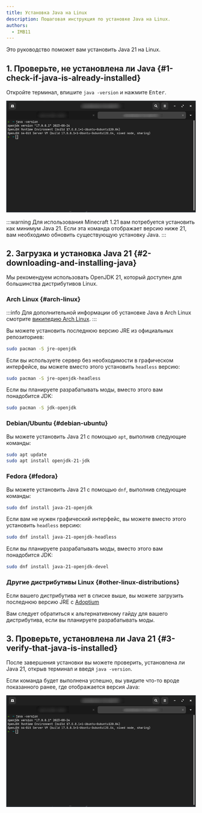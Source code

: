 ```yaml
---
title: Установка Java на Linux
description: Пошаговая инструкция по установке Java на Linux.
authors:
  - IMB11
---
```


Это руководство поможет вам установить Java 21 на Linux.

## 1. Проверьте, не установлена ли Java {#1-check-if-java-is-already-installed}

Откройте терминал, впишите `java -version` и нажмите <kbd>Enter</kbd>.

![Терминал с введённой командой "java -version"](/assets/players/installing-java/linux-java-version.png)

:::warning
Для использования Minecraft 1.21 вам потребуется установить как минимум Java 21. Если эта команда отображает версию ниже 21, вам необходимо обновить существующую установку Java.
:::

## 2. Загрузка и установка Java 21 {#2-downloading-and-installing-java}

Мы рекомендуем использовать OpenJDK 21, который доступен для большинства дистрибутивов Linux.

### Arch Linux {#arch-linux}

:::info
Для дополнительной информации об установке Java в Arch Linux смотрите [википедию Arch Linux](https://wiki.archlinux.org/title/Java_\\\(Русский\\\)).
:::

Вы можете установить последнюю версию JRE из официальных репозиториев:

```sh
sudo pacman -S jre-openjdk
```

Если вы используете сервер без необходимости в графическом интерфейсе, вы можете вместо этого установить `headless` версию:

```sh
sudo pacman -S jre-openjdk-headless
```

Если вы планируете разрабатывать моды, вместо этого вам понадобится JDK:

```sh
sudo pacman -S jdk-openjdk
```

### Debian/Ubuntu {#debian-ubuntu}

Вы можете установить Java 21 с помощью `apt`, выполнив следующие команды:

```sh
sudo apt update
sudo apt install openjdk-21-jdk
```

### Fedora {#fedora}

Вы можете установить Java 21 с помощью `dnf`, выполнив следующие команды:

```sh
sudo dnf install java-21-openjdk
```

Если вам не нужен графический интерфейс, вы можете вместо этого установить `headless` версию:

```sh
sudo dnf install java-21-openjdk-headless
```

Если вы планируете разрабатывать моды, вместо этого вам понадобится JDK:

```sh
sudo dnf install java-21-openjdk-devel
```

### Другие дистрибутивы Linux {#other-linux-distributions}

Если вашего дистрибутива нет в списке выше, вы можете загрузить последнюю версию JRE с [Adoptium](https://adoptium.net/temurin/)

Вам следует обратиться к альтернативному гайду для вашего дистрибутива, если вы планируете разрабатывать моды.

## 3. Проверьте, установлена ​​ли Java 21 {#3-verify-that-java-is-installed}

После завершения установки вы можете проверить, установлена ​​ли Java 21, открыв терминал и введя `java -version`.

Если команда будет выполнена успешно, вы увидите что-то вроде показанного ранее, где отображается версия Java:

![Терминал с введённой командой "java -version"](/assets/players/installing-java/linux-java-version.png)
